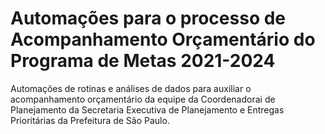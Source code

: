# Automações para o processo de Acompanhamento Orçamentário do Programa de Metas 2021-2024
Automações de rotinas e análises de dados para auxiliar o acompanhamento orçamentário da equipe da Coordenadorai de Planejamento da Secretaria Executiva de Planejamento e Entregas Prioritárias da Prefeitura de São Paulo.
